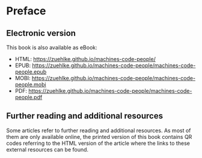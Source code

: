  # Preface

 ## Electronic version

 This book is also available as eBook:

* HTML: https://zuehlke.github.io/machines-code-people/
* EPUB: https://zuehlke.github.io/machines-code-people/machines-code-people.epub
* MOBI: https://zuehlke.github.io/machines-code-people/machines-code-people.mobi
* PDF:  https://zuehlke.github.io/machines-code-people/machines-code-people.pdf

## Further reading and additional resources

Some articles refer to further reading and additional resources. As most of them are only available online, the printed version of this book contains QR codes referring to the HTML version of the article where the links to these external resources can be found.
